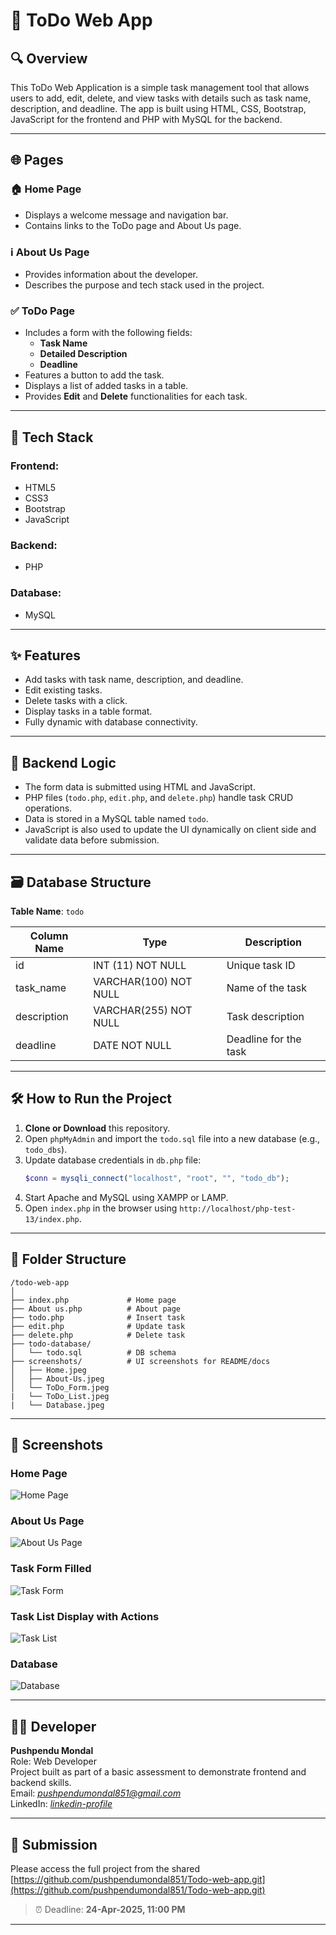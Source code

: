 # 📝 ToDo Web App

## 🔍 Overview
This ToDo Web Application is a simple task management tool that allows users to add, edit, delete, and view tasks with details such as task name, description, and deadline. The app is built using HTML, CSS, Bootstrap, JavaScript for the frontend and PHP with MySQL for the backend.

---

## 🌐 Pages

### 🏠 Home Page
- Displays a welcome message and navigation bar.
- Contains links to the ToDo page and About Us page.

### ℹ️ About Us Page
- Provides information about the developer.
- Describes the purpose and tech stack used in the project.

### ✅ ToDo Page
- Includes a form with the following fields:
  - **Task Name**
  - **Detailed Description**
  - **Deadline**
- Features a button to add the task.
- Displays a list of added tasks in a table.
- Provides **Edit** and **Delete** functionalities for each task.

---

## 🧰 Tech Stack

### Frontend:
- HTML5
- CSS3
- Bootstrap
- JavaScript

### Backend:
- PHP

### Database:
- MySQL

---

## ✨ Features

- Add tasks with task name, description, and deadline.
- Edit existing tasks.
- Delete tasks with a click.
- Display tasks in a table format.
- Fully dynamic with database connectivity.

---

## 🧠 Backend Logic

- The form data is submitted using HTML and JavaScript.
- PHP files (`todo.php`, `edit.php`, and `delete.php`) handle task CRUD operations.
- Data is stored in a MySQL table named `todo`.
- JavaScript is also used to update the UI dynamically on client side and validate data before submission.

---

## 🗃️ Database Structure

**Table Name**: `todo`

| Column Name    | Type                      | Description             |
|----------------|---------------------------|-------------------------|
| id             | INT (11) NOT NULL         | Unique task ID          |
| task_name      | VARCHAR(100) NOT NULL     | Name of the task        |
| description    | VARCHAR(255) NOT NULL     | Task description        |
| deadline       | DATE NOT NULL             | Deadline for the task   |

---

## 🛠 How to Run the Project

1. **Clone or Download** this repository.
2. Open `phpMyAdmin` and import the `todo.sql` file into a new database (e.g., `todo_dbs`).
3. Update database credentials in `db.php` file:
   ```php
   $conn = mysqli_connect("localhost", "root", "", "todo_db");
   ```
4. Start Apache and MySQL using XAMPP or LAMP.
5. Open `index.php` in the browser using `http://localhost/php-test-13/index.php`.

---

## 📁 Folder Structure

```
/todo-web-app
│
├── index.php             # Home page
├── About us.php          # About page
├── todo.php              # Insert task
├── edit.php              # Update task
├── delete.php            # Delete task
├── todo-database/
│   └── todo.sql          # DB schema
├── screenshots/          # UI screenshots for README/docs
│   ├── Home.jpeg
│   ├── About-Us.jpeg
│   └── ToDo_Form.jpeg 
|   └── ToDo_List.jpeg
|   └── Database.jpeg 
```

---

## 📸 Screenshots

### Home Page  
![Home Page](Screenshots/Home.jpeg)

### About Us Page  
![About Us Page](Screenshots/About-us.jpeg)

### Task Form Filled  
![Task Form](Screenshots/ToDo_Form.jpeg)

### Task List Display with Actions  
![Task List](Screenshots/ToDo_List.jpeg)

### Database
![Database](Screenshots/Database.jpeg)

---

## 🧑‍💻 Developer

**Pushpendu Mondal**  
Role: Web Developer  
Project built as part of a basic assessment to demonstrate frontend and backend skills.  
Email: *pushpendumondal851@gmail.com*  
LinkedIn: *[linkedin-profile](https://www.linkedin.com/in/pushpendu-mondal-b2010a284/)*

---

## 🔗 Submission

Please access the full project from the shared [https://github.com/pushpendumondal851/Todo-web-app.git](https://github.com/pushpendumondal851/Todo-web-app.git)

> ⏰ Deadline: **24-Apr-2025, 11:00 PM**

---
